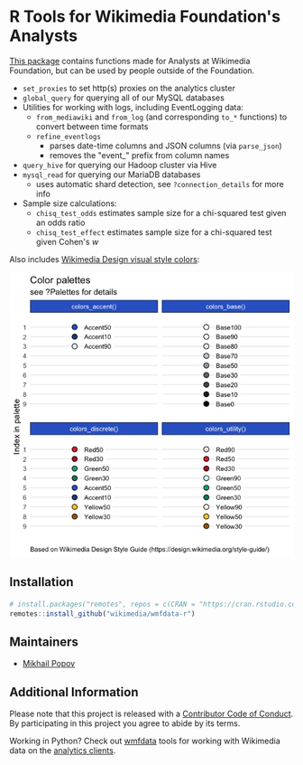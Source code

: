 # R Tools for Wikimedia Foundation's Analysts

[This package](https://phabricator.wikimedia.org/diffusion/1821/) contains functions made for Analysts at Wikimedia Foundation, but can be used by people outside of the Foundation.

- `set_proxies` to set http(s) proxies on the analytics cluster
- `global_query` for querying all of our MySQL databases
- Utilities for working with logs, including EventLogging data:
  - `from_mediawiki` and `from_log` (and corresponding `to_*` functions) to convert between time formats
  - `refine_eventlogs`
    - parses date-time columns and JSON columns (via `parse_json`)
    - removes the "event_" prefix from column names
- `query_hive` for querying our Hadoop cluster via Hive
- `mysql_read` for querying our MariaDB databases
  - uses automatic shard detection, see `?connection_details` for more info
- Sample size calculations:
    - `chisq_test_odds` estimates sample size for a chi-squared test given an odds ratio
    - `chisq_test_effect` estimates sample size for a chi-squared test given Cohen's *w*

Also includes [Wikimedia Design visual style colors](https://design.wikimedia.org/style-guide/visual-style_colors.html):

![Color palettes included in the package based on Wikimedia Design Style Guide](palettes.png)

## Installation

```R
# install.packages("remotes", repos = c(CRAN = "https://cran.rstudio.com/"))
remotes::install_github("wikimedia/wmfdata-r")
```

## Maintainers

- [Mikhail Popov](https://meta.wikimedia.org/wiki/User:MPopov_(WMF))

## Additional Information

Please note that this project is released with a [Contributor Code of Conduct](CONDUCT.md). By participating in this project you agree to abide by its terms.

Working in Python? Check out [wmfdata](https://github.com/wikimedia/wmfdata-python) tools for working with Wikimedia data on the [analytics clients](https://wikitech.wikimedia.org/wiki/Analytics/Systems/Clients).


